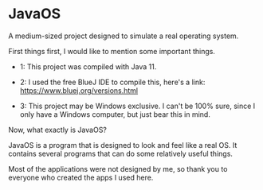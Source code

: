 # JavaOS
A medium-sized project designed to simulate a real operating system.


First things first, I would like to mention some important things.

* 1: This project was compiled with Java 11.

* 2: I used the free BlueJ IDE to compile this, here's a link: https://www.bluej.org/versions.html

* 3: This project may be Windows exclusive. I can't be 100% sure, since I only have a Windows computer, but just bear this in mind.


Now, what exactly is JavaOS?


JavaOS is a program that is designed to look and feel like a real OS. It contains several programs that can do some relatively useful things.


Most of the applications were not designed by me, so thank you to everyone who created the apps I used here.
